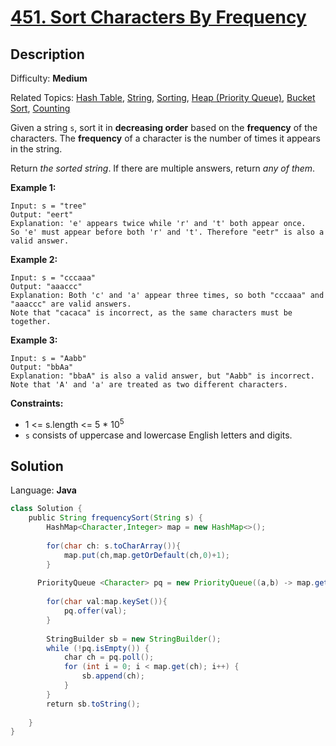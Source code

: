 # [451\. Sort Characters By Frequency](https://leetcode.com/problems/sort-characters-by-frequency/)

## Description

Difficulty: **Medium**  

Related Topics: [Hash Table](https://leetcode.com/tag/hash-table/), [String](https://leetcode.com/tag/string/), [Sorting](https://leetcode.com/tag/sorting/), [Heap (Priority Queue)](https://leetcode.com/tag/heap-priority-queue/), [Bucket Sort](https://leetcode.com/tag/bucket-sort/), [Counting](https://leetcode.com/tag/counting/)


Given a string `s`, sort it in **decreasing order** based on the **frequency** of the characters. The **frequency** of a character is the number of times it appears in the string.

Return _the sorted string_. If there are multiple answers, return _any of them_.

**Example 1:**

```
Input: s = "tree"
Output: "eert"
Explanation: 'e' appears twice while 'r' and 't' both appear once.
So 'e' must appear before both 'r' and 't'. Therefore "eetr" is also a valid answer.
```

**Example 2:**

```
Input: s = "cccaaa"
Output: "aaaccc"
Explanation: Both 'c' and 'a' appear three times, so both "cccaaa" and "aaaccc" are valid answers.
Note that "cacaca" is incorrect, as the same characters must be together.
```

**Example 3:**

```
Input: s = "Aabb"
Output: "bbAa"
Explanation: "bbaA" is also a valid answer, but "Aabb" is incorrect.
Note that 'A' and 'a' are treated as two different characters.
```

**Constraints:**

*   1 <= s.length <= 5 * 10<sup>5</sup>
*   `s` consists of uppercase and lowercase English letters and digits.


## Solution

Language: **Java**

```java
class Solution {
    public String frequencySort(String s) {
        HashMap<Character,Integer> map = new HashMap<>();
        
        for(char ch: s.toCharArray()){
            map.put(ch,map.getOrDefault(ch,0)+1);
        }
        
      PriorityQueue <Character> pq = new PriorityQueue((a,b) -> map.get(b) - map.get(a));
​
        for(char val:map.keySet()){
            pq.offer(val);
        }
        
        StringBuilder sb = new StringBuilder();       
        while (!pq.isEmpty()) {
            char ch = pq.poll();
            for (int i = 0; i < map.get(ch); i++) {
                sb.append(ch);
            }
        }       
        return sb.toString();
        
    }
}
```